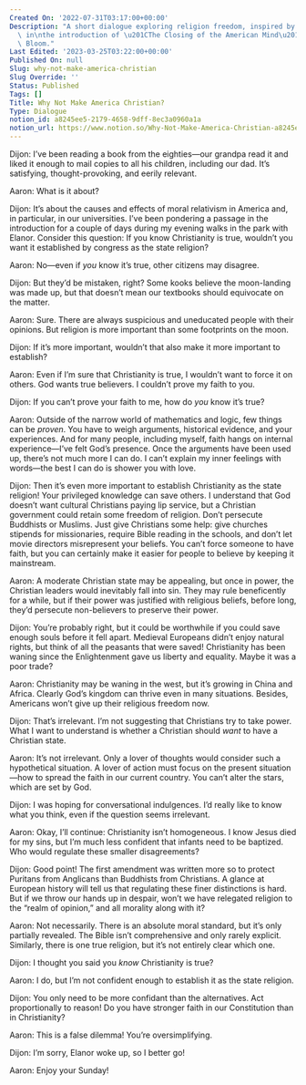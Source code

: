 ```yaml
---
Created On: '2022-07-31T03:17:00+00:00'
Description: "A short dialogue exploring religion freedom, inspired by a paragraph\
  \ in\nthe introduction of \u201CThe Closing of the American Mind\u201D by Allan\
  \ Bloom."
Last Edited: '2023-03-25T03:22:00+00:00'
Published On: null
Slug: why-not-make-america-christian
Slug Override: ''
Status: Published
Tags: []
Title: Why Not Make America Christian?
Type: Dialogue
notion_id: a8245ee5-2179-4658-9dff-8ec3a0960a1a
notion_url: https://www.notion.so/Why-Not-Make-America-Christian-a8245ee5217946589dff8ec3a0960a1a
---
```

<p><span class="sc">Dijon:</span> I’ve been reading a book from the eighties—our grandpa read it and liked it enough to mail copies to all his children, including our dad. It’s satisfying, thought-provoking, and eerily relevant.</p>
<p><span class="sc">Aaron:</span> What is it about?</p>
<p><span class="sc">Dijon:</span> It’s about the causes and effects of moral relativism in America and, in particular, in our universities. I’ve been pondering a passage in the introduction for a couple of days during my evening walks in the park with Elanor. Consider this question: If you know Christianity is true, wouldn’t you want it established by congress as the state religion?</p>
<p><span class="sc">Aaron:</span> No—even if <em>you</em> know it’s true, other citizens may disagree.</p>
<p><span class="sc">Dijon:</span> But they’d be mistaken, right? Some kooks believe the moon-landing was made up, but that doesn’t mean our textbooks should equivocate on the matter.</p>
<p><span class="sc">Aaron:</span> Sure. There are always suspicious and uneducated people with their opinions. But religion is more important than some footprints on the moon.</p>
<p><span class="sc">Dijon:</span> If it’s more important, wouldn’t that also make it more important to establish?</p>
<p><span class="sc">Aaron:</span> Even if I’m sure that Christianity is true, I wouldn’t want to force it on others. God wants true believers. I couldn’t prove my faith to you.</p>
<p><span class="sc">Dijon:</span> If you can’t prove your faith to me, how do <em>you</em> know it’s true?</p>
<p><span class="sc">Aaron:</span> Outside of the narrow world of mathematics and logic, few things can be <em>proven</em>. You have to weigh arguments, historical evidence, and your experiences. And for many people, including myself, faith hangs on internal experience—I’ve felt God’s presence. Once the arguments have been used up, there’s not much more I can do. I can’t explain my inner feelings with words—the best I can do is shower you with love.</p>
<p><span class="sc">Dijon:</span> Then it’s even more important to establish Christianity as the state religion! Your privileged knowledge can save others. I understand that God doesn’t want cultural Christians paying lip service, but a Christian government could retain some freedom of religion. Don’t persecute Buddhists or Muslims. Just give Christians some help: give churches stipends for missionaries, require Bible reading in the schools, and don’t let movie directors misrepresent your beliefs. You can’t force someone to have faith, but you can certainly make it easier for people to believe by keeping it mainstream.</p>
<p><span class="sc">Aaron:</span> A moderate Christian state may be appealing, but once in power, the Christian leaders would inevitably fall into sin. They may rule beneficently for a while, but if their power was justified with religious beliefs, before long, they’d persecute non-believers to preserve their power.</p>
<p><span class="sc">Dijon:</span> You’re probably right, but it could be worthwhile if you could save enough souls before it fell apart. Medieval Europeans didn’t enjoy natural rights, but think of all the peasants that were saved! Christianity has been waning since the Enlightenment gave us liberty and equality. Maybe it was a poor trade?</p>
<p><span class="sc">Aaron:</span> Christianity may be waning in the west, but it’s growing in China and Africa. Clearly God’s kingdom can thrive even in many situations. Besides, Americans won’t give up their religious freedom now.</p>
<p><span class="sc">Dijon:</span> That’s irrelevant. I’m not suggesting that Christians try to take power. What I want to understand is whether a Christian should <em>want</em> to have a Christian state.</p>
<p><span class="sc">Aaron:</span> It’s not irrelevant. Only a lover of thoughts would consider such a hypothetical situation. A lover of action must focus on the present situation—how to spread the faith in our current country. You can’t alter the stars, which are set by God.</p>
<p><span class="sc">Dijon:</span> I was hoping for conversational indulgences. I’d really like to know what you think, even if the question seems irrelevant.</p>
<p><span class="sc">Aaron:</span> Okay, I’ll continue: Christianity isn’t homogeneous. I know Jesus died for my sins, but I’m much less confident that infants need to be baptized. Who would regulate these smaller disagreements?</p>
<p><span class="sc">Dijon:</span> Good point! The first amendment was written more so to protect Puritans from Anglicans than Buddhists from Christians. A glance at European history will tell us that regulating these finer distinctions is hard. But if we throw our hands up in despair, won’t we have relegated religion to the “realm of opinion,” and all morality along with it?</p>
<p><span class="sc">Aaron:</span> Not necessarily. There is an absolute moral standard, but it’s only partially revealed. The Bible isn’t comprehensive and only rarely explicit. Similarly, there is one true religion, but it’s not entirely clear which one.</p>
<p><span class="sc">Dijon:</span> I thought you said you <em>know</em> Christianity is true?</p>
<p><span class="sc">Aaron:</span> I do, but I’m not confident enough to establish it as the state religion.</p>
<p><span class="sc">Dijon:</span> You only need to be more confidant than the alternatives. Act proportionally to reason! Do you have stronger faith in our Constitution than in Christianity?</p>
<p><span class="sc">Aaron:</span> This is a false dilemma! You’re oversimplifying.</p>
<p><span class="sc">Dijon:</span> I’m sorry, Elanor woke up, so I better go!</p>
<p><span class="sc">Aaron:</span> Enjoy your Sunday!</p>
